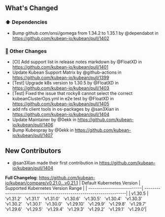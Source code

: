 <!-- Release notes generated using configuration in .github/release.yml at v0.21.1 -->

## What's Changed
### ⬆️ Dependencies
* Bump github.com/onsi/gomega from 1.34.2 to 1.35.1 by @dependabot in https://github.com/kubean-io/kubean/pull/1402
### 🔨 Other Changes
* [CI] Add support list in release notes markdown by @FloatXD in https://github.com/kubean-io/kubean/pull/1401
* Update Kubean Support Matrix by @github-actions in https://github.com/kubean-io/kubean/pull/1399
* [Test] Upgrade k8s version to 1.30.5 by @FloatXD in https://github.com/kubean-io/kubean/pull/1403
* [Test] Fixed the issue that rocky8 cannot select the correct kubeanClusterOps.yml in e2e test by @FloatXD in https://github.com/kubean-io/kubean/pull/1405
* add nfs client tools in os-packages by @san3Xian in https://github.com/kubean-io/kubean/pull/1404
* Update Maintainer by @0ekk in https://github.com/kubean-io/kubean/pull/1406
* Bump Kubespray by @0ekk in https://github.com/kubean-io/kubean/pull/1407

## New Contributors
* @san3Xian made their first contribution in https://github.com/kubean-io/kubean/pull/1404

**Full Changelog**: https://github.com/kubean-io/kubean/compare/v0.21.0...v0.21.1
| Default Kubernetes Version | Supported Kubernetes Version Range                                   |
| ---------------------------| ---------------------------------------------------------------------|
| v1.30.5                 |  &nbsp;   'v1.31.2'  &nbsp;   'v1.31.1'  &nbsp;   'v1.31.0'  &nbsp;   'v1.30.6'  &nbsp;   'v1.30.5'  &nbsp;   'v1.30.4'  &nbsp;   'v1.30.3'  &nbsp;   'v1.30.2'  &nbsp;   'v1.30.1'  &nbsp;   'v1.30.0'  &nbsp;   'v1.29.10'  &nbsp;   'v1.29.9'  &nbsp;   'v1.29.8'  &nbsp;   'v1.29.7'  &nbsp;   'v1.29.6'  &nbsp;   'v1.29.5'  &nbsp;   'v1.29.4'  &nbsp;   'v1.29.3'  &nbsp;   'v1.29.2'  &nbsp;   'v1.29.1'  &nbsp;   'v1.29.0'|
